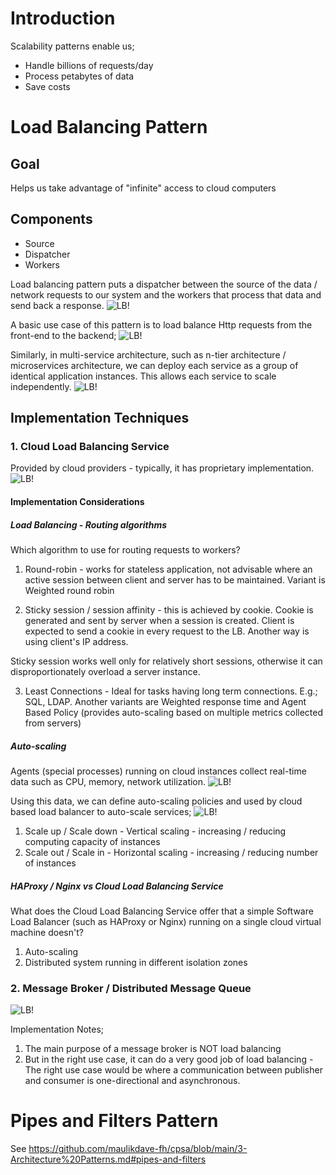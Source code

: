 # Introduction
Scalability patterns enable us;
- Handle billions of requests/day
- Process petabytes of data
- Save costs

# Load Balancing Pattern
## Goal
Helps us take advantage of "infinite" access to cloud computers

## Components 
- Source
- Dispatcher
- Workers

Load balancing pattern puts a dispatcher between the source of the data / network requests to our system and the workers that process that data and send back a response.
![LB!](images/lb1.png)

A basic use case of this pattern is to load balance Http requests from the front-end to the backend;
![LB!](images/lb2.png)

Similarly, in multi-service architecture, such as n-tier architecture / microservices architecture, we can deploy each service as a group of identical application instances. This allows each service to scale independently.
![LB!](images/lb3.png)

## Implementation Techniques
### 1. Cloud Load Balancing Service
Provided by cloud providers - typically, it has proprietary implementation.
![LB!](images/lb4.png)

#### Implementation Considerations
##### Load Balancing - Routing algorithms
Which algorithm to use for routing requests to workers? 
1. Round-robin - works for stateless application, not advisable where an active session between client and server has to be 
maintained. Variant is Weighted round robin

2. Sticky session / session affinity - this is achieved by cookie. Cookie is generated and sent by server when a session is created. Client is expected to send a cookie in every request to the LB. Another way is using client's IP address. 

Sticky session works well only for relatively short sessions, otherwise it can disproportionately overload a server instance.

3. Least Connections  - Ideal for tasks having long term connections. E.g.; SQL, LDAP. Another variants are Weighted response
time and Agent Based Policy (provides auto-scaling based on multiple metrics collected from servers) 

##### Auto-scaling 
Agents (special processes) running on cloud instances collect real-time data such as CPU, memory, network utilization. 
![LB!](images/lb6.png)

Using this data, we can define auto-scaling policies and used by cloud based load balancer to auto-scale services;
![LB!](images/lb7.png)

1. Scale up / Scale down - Vertical scaling - increasing / reducing computing capacity of instances 
2. Scale out / Scale in - Horizontal scaling - increasing / reducing number of instances 

##### HAProxy / Nginx vs Cloud Load Balancing Service
What does the Cloud Load Balancing Service offer that a simple Software Load Balancer (such as HAProxy or Nginx) running on a single cloud virtual machine doesn't?
1. Auto-scaling
2. Distributed system running in different isolation zones

### 2. Message Broker / Distributed Message Queue
![LB!](images/lb5.png)

Implementation Notes;
1. The main purpose of a message broker is NOT load balancing
2. But in the right use case, it can do a very good job of load balancing - The right use case would be where a communication between publisher and consumer is one-directional and asynchronous. 

# Pipes and Filters Pattern
See https://github.com/maulikdave-fh/cpsa/blob/main/3-Architecture%20Patterns.md#pipes-and-filters



